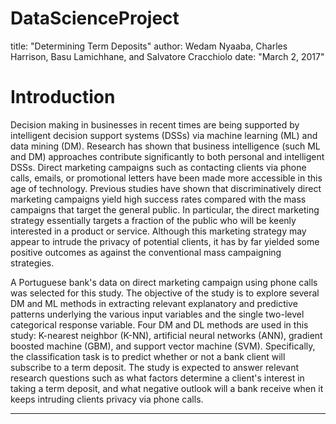 # DataScienceProject
title: "Determining Term Deposits"
author: Wedam Nyaaba, Charles Harrison, Basu Lamichhane, and Salvatore Cracchiolo
date: "March 2, 2017"

# Introduction
  Decision making in businesses in recent times are being supported by intelligent decision support systems (DSSs) via machine learning (ML) and data mining (DM). Research has shown that business intelligence (such ML and DM) approaches contribute significantly to both personal and intelligent DSSs. Direct marketing campaigns such as contacting clients via phone calls, emails, or promotional letters have been made more accessible in this age of technology. Previous studies have shown that discriminatively direct marketing campaigns yield high success rates compared with the mass campaigns that target the general public. In particular, the direct marketing strategy essentially targets a fraction of the public who will be keenly interested in a product or service. Although this marketing strategy may appear to intrude the privacy of potential clients, it has by far yielded some positive outcomes as against the conventional mass campaigning strategies.

  A Portuguese bank's data on direct marketing campaign using phone calls was selected for this study. The objective of the study is to explore several DM and ML methods in extracting relevant explanatory and predictive patterns underlying the various input variables and the single two-level categorical response variable. Four DM and DL methods are used in this study: K-nearest neighbor (K-NN), artificial neural networks (ANN), gradient boosted machine (GBM), and support vector machine (SVM). Specifically, the classification task is to predict whether or not a bank client will subscribe to a term deposit. The study is expected to answer relevant research questions such as what factors determine a client's interest in taking a term deposit, and what negative outlook will a bank receive when it keeps intruding clients privacy via phone calls.
  
***
